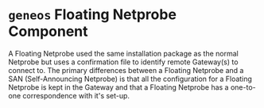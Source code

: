 # `geneos` Floating Netprobe Component

A Floating Netprobe used the same installation package as the normal
Netprobe but uses a confirmation file to identify remote Gateway(s) to
connect to. The primary differences between a Floating Netprobe and a
SAN (Self-Announcing Netprobe) is that all the configuration for a
Floating Netprobe is kept in the Gateway and that a Floating Netprobe
has a one-to-one correspondence with it's set-up.
